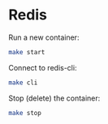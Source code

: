 # Redis

Run a new container:

```sh
make start
```

Connect to redis-cli:

```sh
make cli
```

Stop (delete) the container:

```sh
make stop
```
